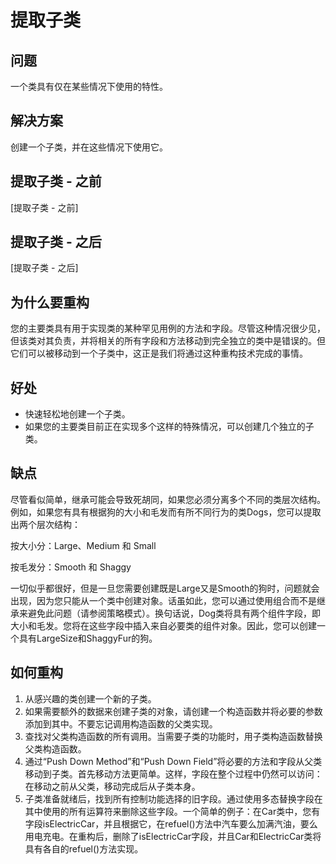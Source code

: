 # 提取子类
## 问题
一个类具有仅在某些情况下使用的特性。

## 解决方案
创建一个子类，并在这些情况下使用它。

## 提取子类 - 之前
[提取子类 - 之前]

## 提取子类 - 之后
[提取子类 - 之后]

## 为什么要重构
您的主要类具有用于实现类的某种罕见用例的方法和字段。尽管这种情况很少见，但该类对其负责，并将相关的所有字段和方法移动到完全独立的类中是错误的。但它们可以被移动到一个子类中，这正是我们将通过这种重构技术完成的事情。

## 好处
- 快速轻松地创建一个子类。
- 如果您的主要类目前正在实现多个这样的特殊情况，可以创建几个独立的子类。

## 缺点
尽管看似简单，继承可能会导致死胡同，如果您必须分离多个不同的类层次结构。例如，如果您有具有根据狗的大小和毛发而有所不同行为的类Dogs，您可以提取出两个层次结构：

按大小分：Large、Medium 和 Small

按毛发分：Smooth 和 Shaggy

一切似乎都很好，但是一旦您需要创建既是Large又是Smooth的狗时，问题就会出现，因为您只能从一个类中创建对象。话虽如此，您可以通过使用组合而不是继承来避免此问题（请参阅策略模式）。换句话说，Dog类将具有两个组件字段，即大小和毛发。您将在这些字段中插入来自必要类的组件对象。因此，您可以创建一个具有LargeSize和ShaggyFur的狗。

## 如何重构
1. 从感兴趣的类创建一个新的子类。
2. 如果需要额外的数据来创建子类的对象，请创建一个构造函数并将必要的参数添加到其中。不要忘记调用构造函数的父类实现。
3. 查找对父类构造函数的所有调用。当需要子类的功能时，用子类构造函数替换父类构造函数。
4. 通过“Push Down Method”和“Push Down Field”将必要的方法和字段从父类移动到子类。首先移动方法更简单。这样，字段在整个过程中仍然可以访问：在移动之前从父类，移动完成后从子类本身。
5. 子类准备就绪后，找到所有控制功能选择的旧字段。通过使用多态替换字段在其中使用的所有运算符来删除这些字段。一个简单的例子：在Car类中，您有字段isElectricCar，并且根据它，在refuel()方法中汽车要么加满汽油，要么用电充电。在重构后，删除了isElectricCar字段，并且Car和ElectricCar类将具有各自的refuel()方法实现。